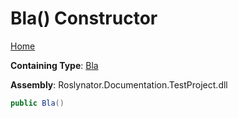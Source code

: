 # Bla\(\) Constructor

[Home](../../../README.md)

**Containing Type**: [Bla](../README.md)

**Assembly**: Roslynator\.Documentation\.TestProject\.dll

```csharp
public Bla()
```

